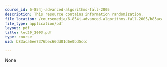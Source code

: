 ```yaml
---
course_id: 6-854j-advanced-algorithms-fall-2005
description: This resource contains information randomization.
file_location: /coursemedia/6-854j-advanced-algorithms-fall-2005/b83aca6ee7376bec66dd01d6e0bd5ccc_lec20_2003.pdf
file_type: application/pdf
layout: pdf
title: lec20_2003.pdf
type: course
uid: b83aca6ee7376bec66dd01d6e0bd5ccc

---
```

None